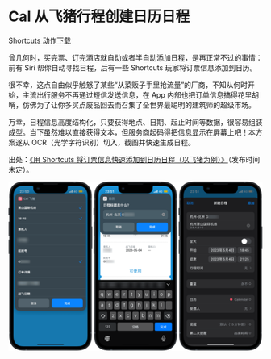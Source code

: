# Cal 从飞猪行程创建日历日程

[Shortcuts 动作下载](https://www.icloud.com/shortcuts/bc4e17c01ad645ad9cab7ebe11bdf213)

曾几何时，买完票、订完酒店就自动或者半自动添加日程，是再正常不过的事情：前有 Siri 帮你自动寻找日程，后有一些 Shortcuts 玩家将订票信息添加到日历。

很不幸，这点自由似乎触怒了某些“从菜贩子手里抢流量”的厂商，不知从何时开始，主流出行服务不再通过短信发送信息，在 App 内部也把订单信息搞得花里胡哨，仿佛为了让你多买点废品回去而召集了全世界最聪明的建筑师的超级市场。

万幸，日程信息高度结构化，只要获得地点、日期、起止时间等数据，很容易组装成型。当下虽然难以直接获得文本，但服务商起码得把信息显示在屏幕上吧！本方案遂从 OCR（光学字符识别）切入，截图并快速生成日程。

出处：[《用 Shortcuts 将订票信息快速添加到日历日程（以飞猪为例）》](https://utgd.net/)（发布时间未定）。

![title](img.png)